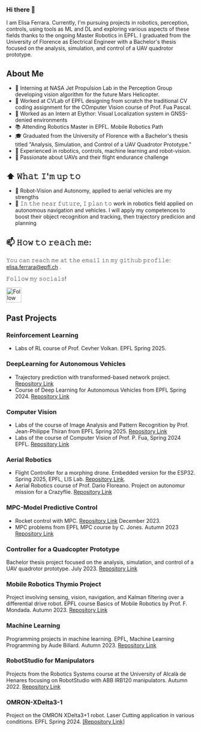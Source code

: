 ### Hi there 👋

I am Elisa Ferrara. Currently, I'm pursuing projects in robotics, perception, controls, using tools as ML and DL and exploring various aspects of these fields thanks to the ongoing Master Robotics in EPFL.
I graduated from the University of Florence as Electrical Engineer with a Bachelor's thesis focused on the analysis, simulation, and control of a UAV quadrotor prototype.


## About Me
- 🚀 Interning at NASA Jet Propulsion Lab in the Perception Group developing vision algorithm for the future Mars Helicopter.
- 👀 Worked at CVLab of EPFL designing from scratch the traditional CV coding assignment for the COmputer Vision course of Prof. Fua Pascal.
- 🚀 Worked as an Intern at Elythor: Visual Localization system in GNSS-denied environments
- 📚 Attending Robotics Master in EPFL. Mobile Robotics Path
- 🎓 Graduated from the University of Florence with a Bachelor's thesis titled "Analysis, Simulation, and Control of a UAV Quadrotor Prototype."
- 🌟 Experienced in robotics, controls, machine learning and robot-vision.
- 🚀 Passionate about UAVs and their flight endurance challenge
  
## ⬆ 𝚆𝚑𝚊𝚝 𝙸'𝚖 𝚞𝚙 𝚝𝚘
- 🔨 Robot-Vision and Autonomy, applied to aerial vehicles are my strengths
- 🎯 𝙸𝚗 𝚝𝚑𝚎 𝚗𝚎𝚊𝚛 𝚏𝚞𝚝𝚞𝚛𝚎, 𝙸 𝚙𝚕𝚊𝚗 𝚝𝚘 work in robotics field applied on autonomous navigation and vehicles. I will apply my competences to boost their object recognition and tracking, then trajectory predicion and planning

## 📫 𝙷𝚘𝚠 𝚝𝚘 𝚛𝚎𝚊𝚌𝚑 𝚖𝚎:
𝚈𝚘𝚞 𝚌𝚊𝚗 𝚛𝚎𝚊𝚌𝚑 𝚖𝚎 𝚊𝚝 𝚝𝚑𝚎 𝚎𝚖𝚊𝚒𝚕 𝚒𝚗 𝚖𝚢 𝚐𝚒𝚝𝚑𝚞𝚋 𝚙𝚛𝚘𝚏𝚒𝚕𝚎: elisa.ferrara@epfl.ch .

𝙵𝚘𝚕𝚕𝚘𝚠 𝚖𝚢 𝚜𝚘𝚌𝚒𝚊𝚕𝚜!

[<img src="https://raw.githubusercontent.com/Raymo111/Raymo111/master/socials/linkedin.png" height="40em" align="center" alt="Follow Lapo on LinkedIn" title="Follow Lapo on LinkedIn"/>](https://www.linkedin.com/in/elisa-ferrara-b0592426a/)

## Past Projects

### Reinforcement Learning
- Labs of RL course of Prof. Cevher Volkan. EPFL Spring 2025. 

### DeepLearning for Autonomous Vehicles
- Trajectory prediction with transformed-based network project. [Repository Link](https://github.com/alessandrodalbesio/EPFL-deep-learning-for-autonomous-vehicles-project)
- Course of Deep Learning for Autonomous Vehicles from EPFL Spring 2024.
[Repository Link](https://github.com/elisaaferraraa/DeepLearning-for-Autonomous-Vehicles)

### Computer Vision
- Labs of the course of Image Analysis and Pattern Recognition by Prof. Jean-Philippe Thiran from EPFL Spring 2025. [Repository Link](https://github.com/fra-mgl/image_analysis)
- Labs of the course of Computer Vision of Prof. P. Fua, Spring 2024 EPFL.
[Repository Link](https://github.com/elisaaferraraa/Computer-Vision)

### Aerial Robotics
- Flight Controller for a morphing drone. Embedded version for the ESP32. Spring 2025, EPFL, LIS Lab. [Repository Link](https://github.com/elisaaferraraa/LISparrow_EmbeddedController).
- Aerial Robotics course of Prof. Dario Floreano. Project on autonomur mission for a Crazyflie. [Repository Link](https://github.com/grilloandrea6/aerial-robotics-project)

### MPC-Model Predictive Control
- Rocket control with MPC. [Repository Link](https://github.com/elisaaferraraa/Rocket_MPC_project) December 2023.
- MPC problems from EPFL MPC course by C. Jones. Autumn 2023
[Repository Link](https://github.com/elisaaferraraa/MPC)

### Controller for a Quadcopter Prototype
Bachelor thesis project focused on the analysis, simulation, and control of a UAV quadrotor prototype. July 2023.
[Repository Link](https://github.com/elisaaferraraa/Controller-for-a-quadcopter-prototype)

### Mobile Robotics Thymio Project
Project involving sensing, vision, navigation, and Kalman filtering over a differential drive robot. EPFL course Basics of Mobile Robotics by Prof. F. Mondada. Autumn 2023.
[Repository Link](https://github.com/elisaaferraraa/Mobile-Robotics-Thymio-project)

### Machine Learning
Programming projects in machine learning. EPFL, Machine Learning Programming by Aude Billard. Autumn 2023.
[Repository Link](https://github.com/elisaaferraraa/Machine-Learning)

### RobotStudio for Manipulators
Projects from the Robotics Systems course at the University of Alcalà de Henares focusing on RobotStudio with ABB IRB120 manipulators. Autumn 2022.
[Repository Link](https://github.com/elisaaferraraa/RobotStudio-for-Manipulators)

### OMRON-XDelta3-1
Project on the OMRON XDelta3+1 robot. Laser Cutting application in various conditions. EPFL Spring 2024.
[[Repository Link]](https://github.com/elisaaferraraa/OMRON-XDelta3-1)





